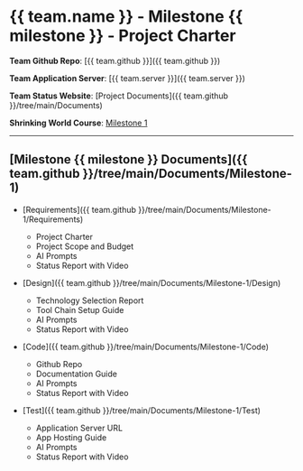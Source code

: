 # {{ team.name }} - Milestone {{ milestone }} - Project Charter

**Team Github Repo**:  [{{ team.github }}]({{ team.github }})

**Team Application Server**:  [{{ team.server }}]({{ team.server }})

**Team Status Website**:  [Project Documents]({{ team.github }}/tree/main/Documents)

**Shrinking World Course**: [Milestone 1](https://shrinking-world.com/sweng/m1-Index.md)

---

## [Milestone {{ milestone }} Documents]({{ team.github }}/tree/main/Documents/Milestone-1)


* [Requirements]({{ team.github }}/tree/main/Documents/Milestone-1/Requirements)
    * Project Charter
    * Project Scope and Budget
    * AI Prompts
    * Status Report with Video

* [Design]({{ team.github }}/tree/main/Documents/Milestone-1/Design) 
    * Technology Selection Report
    * Tool Chain Setup Guide
    * AI Prompts
    * Status Report with Video

* [Code]({{ team.github }}/tree/main/Documents/Milestone-1/Code)
    * Github Repo
    * Documentation Guide
    * AI Prompts
    * Status Report with Video

* [Test]({{ team.github }}/tree/main/Documents/Milestone-1/Test)
    * Application Server URL
    * App Hosting Guide
    * AI Prompts
    * Status Report with Video

